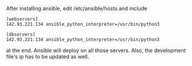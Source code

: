 After installing ansible,
edit /etc/ansible/hosts and include 

```
[webservers]
142.93.221.134 ansible_python_interpreter=/usr/bin/python3

[dbservers]
142.93.221.134 ansible_python_interpreter=/usr/bin/python3
```


at the end. Ansible will deploy on all those servers.
Also, the development file's ip has to be updated as well.
